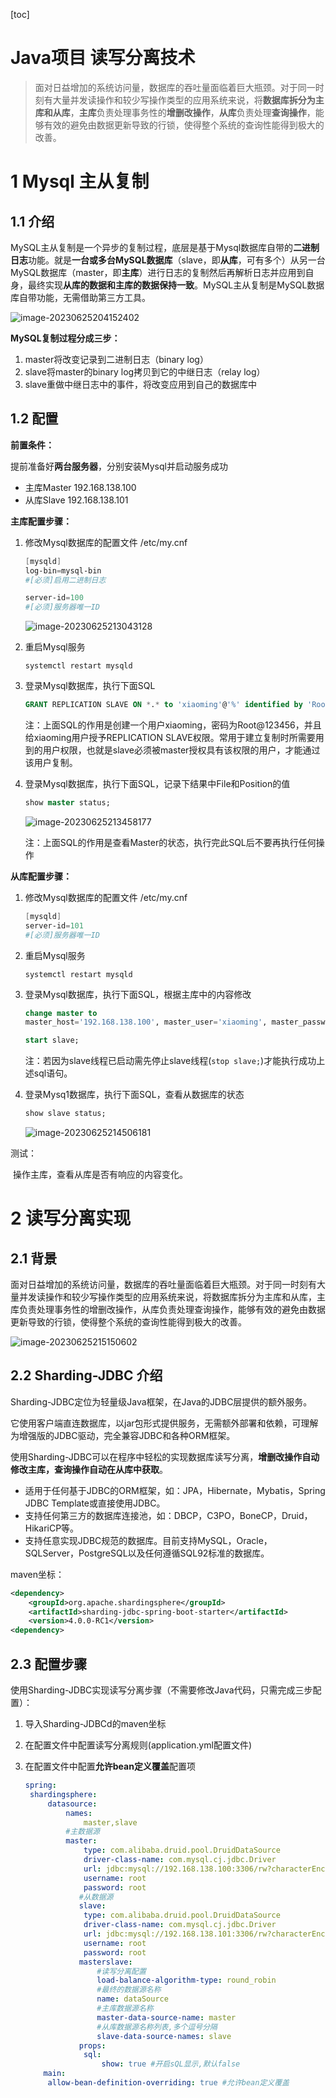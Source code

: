 [toc]

# Java项目 读写分离技术

> 面对日益增加的系统访问量，数据库的吞吐量面临着巨大瓶颈。对于同一时刻有大量并发读操作和较少写操作类型的应用系统来说，将**数据库拆分为主库和从库**，**主库**负责处理事务性的**增删改操作**，**从库**负责处理**查询操作**，能够有效的避免由数据更新导致的行锁，使得整个系统的查询性能得到极大的改善。

# 1 Mysql 主从复制

## 1.1 介绍

MySQL主从复制是一个异步的复制过程，底层是基于Mysql数据库自带的**二进制日志**功能。就是**一台或多台MySQL数据库**（slave，即**从库**，可有多个）从另一台MySQL数据库（master，即**主库**）进行日志的复制然后再解析日志并应用到自身，最终实现**从库的数据和主库的数据保持一致**。MySQL主从复制是MySQL数据库自带功能，无需借助第三方工具。

  ![image-20230625204152402](Java项目读写分离技术.assets/image-20230625204152402.png)

**MySQL复制过程分成三步：**

1. master将改变记录到二进制日志（binary log）
2. slave将master的binary log拷贝到它的中继日志（relay log）
3. slave重做中继日志中的事件，将改变应用到自己的数据库中



## 1.2 配置

**前置条件：**

提前准备好**两台服务器**，分别安装Mysql并启动服务成功

- 主库Master 192.168.138.100
- 从库Slave 192.168.138.101

**主库配置步骤：**

1. 修改Mysql数据库的配置文件 /etc/my.cnf

   ```powershell
   [mysqld]
   log-bin=mysql-bin
   #[必须]启用二进制日志
   
   server-id=100
   #[必须]服务器唯一ID
   ```

   ![image-20230625213043128](Java项目读写分离技术.assets/image-20230625213043128.png)

2. 重启Mysql服务

   `systemctl restart mysqld`

3. 登录Mysql数据库，执行下面SQL

   ```sql
   GRANT REPLICATION SLAVE ON *.* to 'xiaoming'@'%' identified by 'Root@123456';
   ```

   注：上面SQL的作用是创建一个用户xiaoming，密码为Root@123456，并且给xiaoming用户授予REPLICATION SLAVE权限。常用于建立复制时所需要用到的用户权限，也就是slave必须被master授权具有该权限的用户，才能通过该用户复制。

4. 登录Mysql数据库，执行下面SQL，记录下结果中File和Position的值

   ```sql
   show master status;
   ```

   ![image-20230625213458177](Java项目读写分离技术.assets/image-20230625213458177.png)

   注：上面SQL的作用是查看Master的状态，执行完此SQL后不要再执行任何操作



**从库配置步骤：**

1. 修改Mysql数据库的配置文件 /etc/my.cnf

   ```powershell
   [mysqld]
   server-id=101
   #[必须]服务器唯一ID
   ```

   

2. 重启Mysql服务

   `systemctl restart mysqld`

3. 登录Mysql数据库，执行下面SQL，根据主库中的内容修改

   ```sql
   change master to 
   master_host='192.168.138.100', master_user='xiaoming', master_password='Root@123456', master_log_file='mysql-bin.000001', master_log_pos=439; 
   
   start slave;
   ```

   注：若因为slave线程已启动需先停止slave线程(`stop slave;`)才能执行成功上述sql语句。

4. 登录Mysq1数据库，执行下面SQL，查看从数据库的状态

   ```sql
   show slave status;
   ```

   ![image-20230625214506181](Java项目读写分离技术.assets/image-20230625214506181.png)



测试：

​	操作主库，查看从库是否有响应的内容变化。



# 2 读写分离实现

## 2.1 背景

面对日益增加的系统访问量，数据库的吞吐量面临着巨大瓶颈。对于同一时刻有大量并发读操作和较少写操作类型的应用系统来说，将数据库拆分为主库和从库，主库负责处理事务性的增删改操作，从库负责处理查询操作，能够有效的避免由数据更新导致的行锁，使得整个系统的查询性能得到极大的改善。

![image-20230625215150602](Java项目读写分离技术.assets/image-20230625215150602.png)



## 2.2 Sharding-JDBC 介绍

Sharding-JDBC定位为轻量级Java框架，在Java的JDBC层提供的额外服务。

它使用客户端直连数据库，以jar包形式提供服务，无需额外部署和依赖，可理解为增强版的JDBC驱动，完全兼容JDBC和各种ORM框架。

使用Sharding-JDBC可以在程序中轻松的实现数据库读写分离，**增删改操作自动修改主库，查询操作自动在从库中获取**。

- 适用于任何基于JDBC的ORM框架，如：JPA，Hibernate，Mybatis，Spring JDBC Template或直接使用JDBC。
- 支持任何第三方的数据库连接池，如：DBCP，C3PO，BoneCP，Druid，HikariCP等。
- 支持任意实现JDBC规范的数据库。目前支持MySQL，Oracle，SQLServer，PostgreSQL以及任何遵循SQL92标准的数据库。

maven坐标：

```xml
<dependency>
    <groupId>org.apache.shardingsphere</groupId>
    <artifactId>sharding-jdbc-spring-boot-starter</artifactId>
    <version>4.0.0-RC1</version>
<dependency>
```



## 2.3 配置步骤

使用Sharding-JDBC实现读写分离步骤（不需要修改Java代码，只需完成三步配置）：

1. 导入Sharding-JDBCd的maven坐标

2. 在配置文件中配置读写分离规则(application.yml配置文件)

3. 在配置文件中配置**允许bean定义覆盖**配置项

   ```yaml
   spring:
   	shardingsphere:
   		datasource:
   			names:
   				master,slave
   			#主数据源
   			master:
   				type: com.alibaba.druid.pool.DruidDataSource 
   				driver-class-name: com.mysql.cj.jdbc.Driver 
   				url: jdbc:mysql://192.168.138.100:3306/rw?characterEncoding=utf-8
   				username: root
   				password: root
               #从数据源
               slave:
               	type: com.alibaba.druid.pool.DruidDataSource 
               	driver-class-name: com.mysql.cj.jdbc.Driver 
               	url: jdbc:mysql://192.168.138.101:3306/rw?characterEncoding-utf-8
               	username: root
               	password: root
               masterslave:
                   #读写分离配置
                   load-balance-algorithm-type: round_robin
                   #最终的数据源名称
                   name: dataSource
                   #主库数据源名称
                   master-data-source-name: master
                   #从库数据源名称列表,多个逗号分隔
                   slave-data-source-names: slave 
               props:
               	sql:
               		show: true #开启sQL显示,默认false
       main:
       	allow-bean-definition-overriding: true #允许bean定义覆盖
   ```